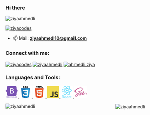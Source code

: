 <h3 align="left">Hi there</h3>

<p align="left"> <img src="https://komarev.com/ghpvc/?username=ziyaahmedli&label=Profile%20views&color=0e75b6&style=flat" alt="ziyaahmedli" /> </p>

<p align="left"> <a href="https://twitter.com/ziyacodes" target="blank"><img src="https://img.shields.io/twitter/follow/ziyacodes?logo=twitter&style=for-the-badge" alt="ziyacodes" /></a> </p>

- 📫 Mail:  **ziyaahmedl10@gmail.com**

<h3 align="left">Connect with me:</h3>
<p align="left">
<a href="https://twitter.com/ziyacodes" target="blank"><img align="center" src="https://raw.githubusercontent.com/rahuldkjain/github-profile-readme-generator/master/src/images/icons/Social/twitter.svg" alt="ziyacodes" height="30" width="40" /></a>
<a href="https://linkedin.com/in/ziyaahmedli" target="blank"><img align="center" src="https://raw.githubusercontent.com/rahuldkjain/github-profile-readme-generator/master/src/images/icons/Social/linked-in-alt.svg" alt="ziyaahmedli" height="30" width="40" /></a>
<a href="https://instagram.com/ahmedli.ziya" target="blank"><img align="center" src="https://raw.githubusercontent.com/rahuldkjain/github-profile-readme-generator/master/src/images/icons/Social/instagram.svg" alt="ahmedli.ziya" height="30" width="40" /></a>
</p>

<h3 align="left">Languages and Tools:</h3>
<p align="left"> <a href="https://getbootstrap.com" target="_blank" rel="noreferrer"> <img src="https://raw.githubusercontent.com/devicons/devicon/master/icons/bootstrap/bootstrap-plain-wordmark.svg" alt="bootstrap" width="40" height="40"/> </a> <a href="https://www.w3schools.com/css/" target="_blank" rel="noreferrer"> <img src="https://raw.githubusercontent.com/devicons/devicon/master/icons/css3/css3-original-wordmark.svg" alt="css3" width="40" height="40"/> </a> <a href="https://www.w3.org/html/" target="_blank" rel="noreferrer"> <img src="https://raw.githubusercontent.com/devicons/devicon/master/icons/html5/html5-original-wordmark.svg" alt="html5" width="40" height="40"/> </a> <a href="https://developer.mozilla.org/en-US/docs/Web/JavaScript" target="_blank" rel="noreferrer"> <img src="https://raw.githubusercontent.com/devicons/devicon/master/icons/javascript/javascript-original.svg" alt="javascript" width="40" height="40"/> </a> <a href="https://reactjs.org/" target="_blank" rel="noreferrer"> <img src="https://raw.githubusercontent.com/devicons/devicon/master/icons/react/react-original-wordmark.svg" alt="react" width="40" height="40"/> </a> <a href="https://sass-lang.com" target="_blank" rel="noreferrer"> <img src="https://raw.githubusercontent.com/devicons/devicon/master/icons/sass/sass-original.svg" alt="sass" width="40" height="40"/> </a> </p>

<p><img align="left" src="https://github-readme-stats.vercel.app/api/top-langs?username=ziyaahmedli&show_icons=true&theme=dark&locale=en&layout=compact" alt="ziyaahmedli" width=350/></p>

<p><img align="center" src="https://github-readme-streak-stats.herokuapp.com/?user=ziyaahmedli&theme=dark" alt="ziyaahmedli" width=350/></p>
